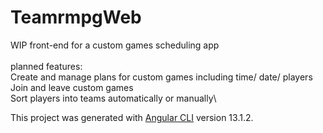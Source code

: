 # TeamrmpgWeb

WIP front-end for a custom games scheduling app\
\
planned features:\
Create and manage plans for custom games including time/ date/ players\
Join and leave custom games\
Sort players into teams automatically or manually\


This project was generated with [Angular CLI](https://github.com/angular/angular-cli) version 13.1.2.
